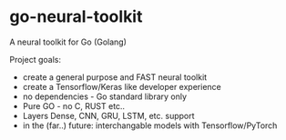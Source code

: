# go-neural-toolkit
A neural toolkit for Go (Golang)

Project goals:

- create a general purpose and FAST neural toolkit
- create a Tensorflow/Keras like developer experience
- no dependencies - Go standard library only
- Pure GO - no C, RUST etc..
- Layers Dense, CNN, GRU, LSTM, etc. support
- in the (far..) future: interchangable models with Tensorflow/PyTorch
